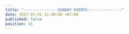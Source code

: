 ```yaml
---
title: "---------------SUNDAY EVENTS---------------"
date: 2017-07-31 11:48:00 +07:00
published: false
position: 41
---
```


